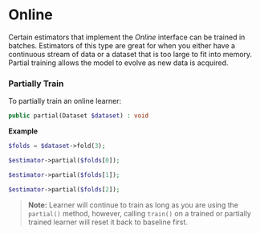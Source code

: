 # Online
Certain estimators that implement the *Online* interface can be trained in batches. Estimators of this type are great for when you either have a continuous stream of data or a dataset that is too large to fit into memory. Partial training allows the model to evolve as new data is acquired.

### Partially Train
To partially train an online learner:
```php
public partial(Dataset $dataset) : void
```

**Example**

```php
$folds = $dataset->fold(3);

$estimator->partial($folds[0]);

$estimator->partial($folds[1]);

$estimator->partial($folds[2]);
```

> **Note:** Learner will continue to train as long as you are using the `partial()` method, however, calling `train()` on a trained or partially trained learner will reset it back to baseline first.